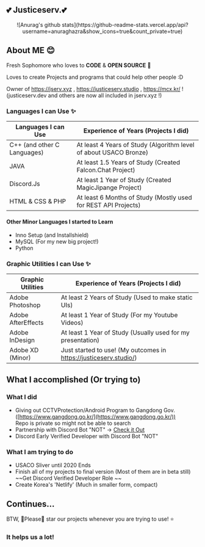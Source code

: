 ## :two_hearts: Justiceserv.:two_hearts:

<p align="center">
![Anurag's github stats](https://github-readme-stats.vercel.app/api?username=anuraghazra&show_icons=true&count_private=true)
</p>

## About ME :blush:

Fresh Sophomore who loves to **CODE** & **OPEN SOURCE** :sparkling_heart:

Loves to create Projects and programs that could help other people :D 

Owner of https://jserv.xyz , https://justiceserv.studio , https://mcx.kr/ ! (justiceserv.dev and others are now all included in jserv.xyz !)

### Languages I can Use  :sparkles:

|Languages I can Use| Experience of Years (Projects I did) | 
|--|--|
|C++ (and other C Languages) | At least 4 Years of Study (Algorithm level of about USACO Bronze) |
|JAVA  | At least 1.5 Years of Study (Created Falcon.Chat Project) |
|Discord.Js  | At least 1 Year of Study (Created MagicJipange Project) |
| HTML & CSS & PHP | At least 6 Months of Study (Mostly used for REST API Projects) |

#### Other Minor Languages I started to Learn

- Inno Setup (and Installshield)
- MySQL (For my new big project!)
- Python 

### Graphic Utilities I can Use  :sparkles:

|Graphic Utilities| Experience of Years (Projects I did) | 
|--|--|
| Adobe Photoshop | At least 2 Years of Study (Used to make static UIs) |
| Adobe AfterEffects| At least 1 Year of Study (For my Youtube Videos) |
| Adobe InDesign | At least 1 Year of Study (Usually used for my presentation) |
| Adobe XD (Minor) | Just started to use! (My outcomes in https://justiceserv.studio/) |


## What I accomplished (Or trying to)

### What I did
- Giving out CCTVProtection/Android Program to Gangdong Gov. ([https://www.gangdong.go.kr/](https://www.gangdong.go.kr/))     
  Repo is private so might not be able to search 
- Partnership with Discord Bot "NOT" -> [Check it Out](https://discord.com/oauth2/authorize?client_id=634059474012995594&permissions=519248&scope=bot)
- Discord Early Verified Developer with Discord Bot "NOT" 

### What I am trying to do 
- USACO Sliver until 2020 Ends 
- Finish all of my projects to final version (Most of them are in beta still) 
~~Get Discord Verified Developer Role ~~
- Create Korea's 'Netlify' (Much in smaller form, compact) 

## Continues...

BTW, :pray:Please:pray: star our projects whenever you are trying to use! :star:

### It helps us a lot! 
